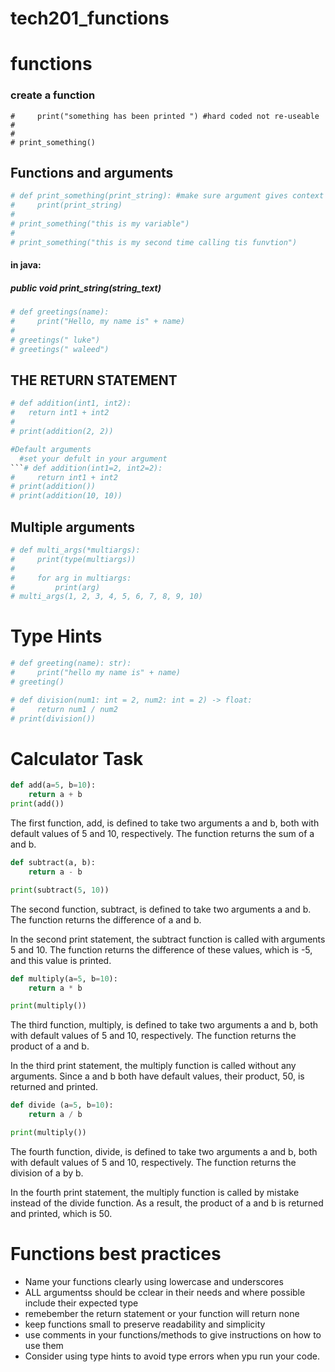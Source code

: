 # tech201_functions
# functions


### create a function


```# def print_something():
#     print("something has been printed ") #hard coded not re-useable
#
#
# print_something()
```
## Functions and arguments
```` python
# def print_something(print_string): #make sure argument gives context
#     print(print_string)
#
# print_something("this is my variable")
#
# print_something("this is my second time calling tis funvtion")
``````
#### in java:
##### public void print_string(string_text)

```` python
# def greetings(name):
#     print("Hello, my name is" + name)
#
# greetings(" luke")
# greetings(" waleed")
````

## THE RETURN STATEMENT
```` python
# def addition(int1, int2):
#   return int1 + int2
#
# print(addition(2, 2))
````
```` python
#Default arguments
  #set your defult in your argument
```# def addition(int1=2, int2=2):
#     return int1 + int2
# print(addition())
# print(addition(10, 10))
````
## Multiple arguments
```` python
# def multi_args(*multiargs):
#     print(type(multiargs))
#
#     for arg in multiargs:
#         print(arg)
# multi_args(1, 2, 3, 4, 5, 6, 7, 8, 9, 10)
````
# Type Hints
```` python
# def greeting(name): str):
#     print("hello my name is" + name)
# greeting()
````
```` python
# def division(num1: int = 2, num2: int = 2) -> float:
#     return num1 / num2
# print(division())
````

# Calculator Task 
```` python
def add(a=5, b=10):
    return a + b
print(add())
````
The first function, add, is defined to take two arguments a and b, both with default values of 5 and 10, respectively. The function returns the sum of a and b.
```` python
def subtract(a, b):
    return a - b

print(subtract(5, 10))
````
The second function, subtract, is defined to take two arguments a and b. The function returns the difference of a and b.

In the second print statement, the subtract function is called with arguments 5 and 10. The function returns the difference of these values, which is -5, and this value is printed.
```` python
def multiply(a=5, b=10):
    return a * b

print(multiply())
````
The third function, multiply, is defined to take two arguments a and b, both with default values of 5 and 10, respectively. The function returns the product of a and b.

In the third print statement, the multiply function is called without any arguments. Since a and b both have default values, their product, 50, is returned and printed.

```` python
def divide (a=5, b=10):
    return a / b

print(multiply())
````
The fourth function, divide, is defined to take two arguments a and b, both with default values of 5 and 10, respectively. The function returns the division of a by b.

In the fourth print statement, the multiply function is called by mistake instead of the divide function. As a result, the product of a and b is returned and printed, which is 50.
    















# Functions best practices 

- Name your functions clearly using lowercase and underscores 
- ALL argumentss should be cclear in their needs and where possible include their expected type
- remebember the return statement or your function will return none
- keep functions small to preserve readability and simplicity 
- use comments in your functions/methods to give instructions on how to use them
- Consider using type hints to avoid type errors when ypu run your code.